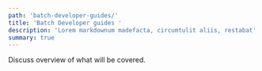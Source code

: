 ```yaml
---
path: 'batch-developer-guides/'
title: 'Batch Developer guides '
description: 'Lorem markdownum madefacta, circumtulit aliis, restabat'
summary: true
---
```


Discuss overview of what will be covered.
